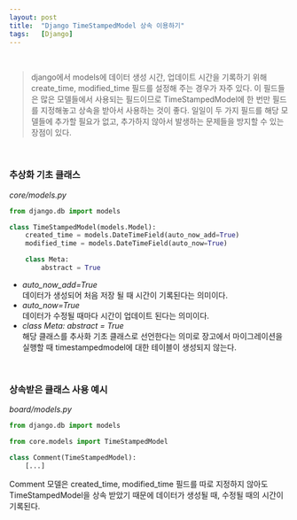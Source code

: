 ```yaml
---
layout: post
title:  "Django TimeStampedModel 상속 이용하기"
tags:   [Django]
---
```


<br>  

> django에서 models에 데이터 생성 시간, 업데이트 시간을 기록하기 위해 create_time, modified_time 필드를 설정해 주는 경우가 자주 있다. 이 필드들은 많은 모델들에서 사용되는 필드이므로 TimeStampedModel에 한 번만 필드를 지정해놓고 상속을 받아서 사용하는 것이 좋다. 일일이 두 가지 필드를 해당 모델들에 추가할 필요가 없고, 추가하지 않아서 발생하는 문제들을 방지할 수 있는 장점이 있다.  

<br>  

### 추상화 기초 클래스  

_core/models.py_  

```python
from django.db import models

class TimeStampedModel(models.Model):
    created_time = models.DateTimeField(auto_now_add=True)
    modified_time = models.DateTimeField(auto_now=True)

    class Meta:
        abstract = True
```   

- _auto_now_add=True_  
데이터가 생성되어 처음 저장 될 때 시간이 기록된다는 의미이다.  
- _auto_now=True_  
데이터가 수정될 때마다 시간이 업데이트 된다는 의미이다.  
- _class Meta:  abstract = True_  
해당 클래스를 추사화 기초 클래스로 선언한다는 의미로 장고에서 마이그레이션을 실행할 때 timestampedmodel에 대한 테이블이 생성되지 않는다.  

<br>  

### 상속받은 클래스 사용 예시   

_board/models.py_   

```python
from django.db import models

from core.models import TimeStampedModel

class Comment(TimeStampedModel):
    [...]
```  

Comment 모델은 created_time, modified_time 필드를 따로 지정하지 않아도 TimeStampedModel을 상속 받았기 때문에 데이터가 생성될 때, 수정될 때의 시간이 기록된다.   

